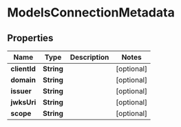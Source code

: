 

# ModelsConnectionMetadata


## Properties

| Name | Type | Description | Notes |
|------------ | ------------- | ------------- | -------------|
|**clientId** | **String** |  |  [optional] |
|**domain** | **String** |  |  [optional] |
|**issuer** | **String** |  |  [optional] |
|**jwksUri** | **String** |  |  [optional] |
|**scope** | **String** |  |  [optional] |



